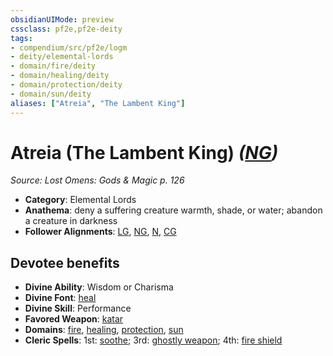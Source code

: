 ```yaml
---
obsidianUIMode: preview
cssclass: pf2e,pf2e-deity
tags:
- compendium/src/pf2e/logm
- deity/elemental-lords
- domain/fire/deity
- domain/healing/deity
- domain/protection/deity
- domain/sun/deity
aliases: ["Atreia", "The Lambent King"]
---
```

# Atreia (The Lambent King) *([NG](../../../rules/traits/neutral-good-b1.md))*  
*Source: Lost Omens: Gods & Magic p. 126*  

- **Category**: Elemental Lords
- **Anathema**: deny a suffering creature warmth, shade, or water; abandon a creature in darkness
- **Follower Alignments**: [LG](../../../rules/traits/lawful-goo-b1.md), [NG](../../../rules/traits/neutral-good-b1.md), [N](../../../rules/traits/neutral-b1.md), [CG](../../../rules/traits/chaotic-good-b1.md)

## Devotee benefits

- **Divine Ability**: Wisdom or Charisma
- **Divine Font**: [heal](../../spells/heal.md)
- **Divine Skill**: Performance
- **Favored Weapon**: [katar](../../equipment/items/katar.md)
- **Domains**: [fire](../domains.md#Fire), [healing](../domains.md#Healing), [protection](../domains.md#Protection), [sun](../domains.md#Sun)
- **Cleric Spells**: 1st: [soothe](../../spells/soothe.md); 3rd: [ghostly weapon](../../spells/ghostly-weapon.md); 4th: [fire shield](../../spells/fire-shield.md)